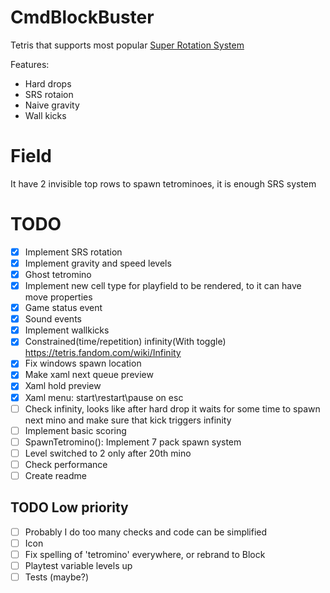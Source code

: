 ﻿# CmdBlockBuster  
Tetris that supports most popular [Super Rotation System](https://tetris.fandom.com/wiki/SRS)  

Features:  
 - Hard drops
 - SRS rotaion
 - Naive gravity
 - Wall kicks

 # Field
 It have 2 invisible top rows to spawn tetrominoes, it is enough SRS system

 # TODO
 - [x] Implement SRS rotation
 - [x] Implement gravity and speed levels
 - [x] Ghost tetromino
 - [x] Implement new cell type for playfield to be rendered, to it can have move properties
 - [x] Game status event
 - [x] Sound events
 - [x] Implement wallkicks
 - [x] Constrained(time/repetition) infinity(With toggle) https://tetris.fandom.com/wiki/Infinity
 - [x] Fix windows spawn location
 - [x] Make xaml next queue preview
 - [x] Xaml hold preview
 - [x] Xaml menu: start\restart\pause on esc
 - [ ] Check infinity, looks like after hard drop it waits for some time to spawn next mino and make sure that kick triggers infinity
 - [ ] Implement basic scoring
 - [ ] SpawnTetromino(): Implement 7 pack spawn system
 - [ ] Level switched to 2 only after 20th mino
 - [ ] Check performance
 - [ ] Create readme

 ## TODO Low priority 
 - [ ] Probably I do too many checks and code can be simplified
 - [ ] Icon
 - [ ] Fix spelling of 'tetromino' everywhere, or rebrand to Block
 - [ ] Playtest variable levels up
 - [ ] Tests (maybe?)